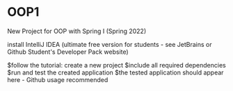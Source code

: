 # OOP1
New Project for OOP with Spring I (Spring 2022)

install IntelliJ IDEA (ultimate free version for students - see JetBrains or Github Student's Developer Pack website)

$follow the tutorial: create a new project
$include all required dependencies
$run and test the created application
$the tested application should appear here - Github usage recommended
